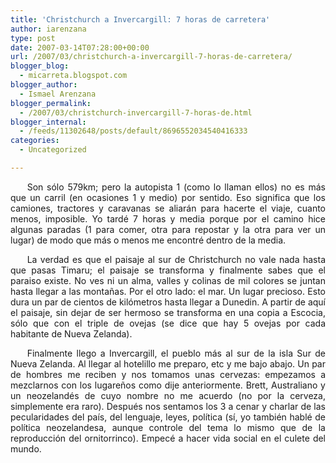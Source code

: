 ```yaml
---
title: 'Christchurch a Invercargill: 7 horas de carretera'
author: iarenzana
type: post
date: 2007-03-14T07:28:00+00:00
url: /2007/03/christchurch-a-invercargill-7-horas-de-carretera/
blogger_blog:
  - micarreta.blogspot.com
blogger_author:
  - Ismael Arenzana
blogger_permalink:
  - /2007/03/christchurch-invercargill-7-horas-de.html
blogger_internal:
  - /feeds/11302648/posts/default/8696552034540416333
categories:
  - Uncategorized

---
```

<p style="text-align:justify;text-indent:20pt;">
  Son sólo 579km; pero la autopista 1 (como lo llaman ellos) no es más que un carril (en ocasiones 1 y medio) por sentido. Eso significa que los camiones, tractores y caravanas se aliarán para hacerte el viaje, cuanto menos, imposible. Yo tardé 7 horas y media porque por el camino hice algunas paradas (1 para comer, otra para repostar y la otra para ver un lugar) de modo que más o menos me encontré dentro de la media.
</p>

<p style="text-align:justify;text-indent:20pt;">
  La verdad es que el paisaje al sur de Christchurch no vale nada hasta que pasas Timaru; el paisaje se transforma y finalmente sabes que el paraiso existe. No ves ni un alma, valles y colinas de mil colores se juntan hasta llegar a las montañas. Por el otro lado: el mar. Un lugar precioso. Esto dura un par de cientos de kilómetros hasta llegar a Dunedin. A partir de aquí el paisaje, sin dejar de ser hermoso se transforma en una copia a Escocia, sólo que con el triple de ovejas (se dice que hay 5 ovejas por cada habitante de Nueva Zelanda).
</p>

<p style="text-align:justify;text-indent:20pt;">
  Finalmente llego a Invercargill, el pueblo más al sur de la isla Sur de Nueva Zelanda. Al llegar al hotelillo me preparo, etc y me bajo abajo. Un par de hombres me reciben y nos tomamos unas cervezas: empezamos a mezclarnos con los lugareños como dije anteriormente. Brett, Australiano y un neozelandés de cuyo nombre no me acuerdo (no por la cerveza, simplemente era raro). Después nos sentamos los 3 a cenar y charlar de las pecularidades del país, del lenguaje, leyes, política (sí, yo también hablé de política neozelandesa, aunque controle del tema lo mismo que de la reproducción del ornitorrinco). Empecé a hacer vida social en el culete del mundo.
</p>